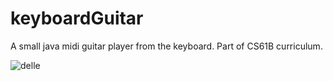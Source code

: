 # keyboardGuitar
A small java midi guitar player from the keyboard. Part of CS61B curriculum.



![delle](https://user-images.githubusercontent.com/85508554/152593281-e7e9da58-622f-4467-a65d-cb9dc9f5b627.PNG)
